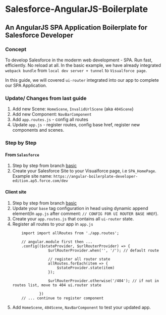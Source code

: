 # Salesforce-AngularJS-Boilerplate
## An AngularJS SPA Application Boilerplate for Salesforce Developer
### Concept 
To develop Salesforce in the moderm web development - SPA. 
Run fast, efficiently. No reload at all.
In the basic example, we have already integrated `webpack bundle` from `local dev server + tunnel` to `Visualforce page`.

In this guide, we will covered `ui-router` integrated into our app to complete our SPA Application.
 
### Update/ Changes from last guide
1. Add new Scene: `HomeScene`, `InvalidUrlScene` (aka `404Scene`)
2. Add new Component: `NavBarComponent`
3. Add `app.routes.js` - config all routes
4. Update `app.js` - register routes, config base href, register new components and scenes.


### Step by Step
#### From `Salesforce`
1. Step by step from branch [basic](https://github.com/TheRemjx01/salesforce-ngJS-boilerplate/tree/basic "Basic Example")
2. Create your Salesforce Site to your Visualforce page, i.e `SPA_HomePage`. Example site name: `https://angular-boilerplate-developer-edition.ap5.force.com/dev`
#### Client site
1. Step by step from branch [basic](https://github.com/TheRemjx01/salesforce-ngJS-boilerplate/tree/basic "Basic Example")
2. Update your `base` tag configuration in head using dynamic append element(In `app.js` after comment: `// CONFIG FOR UI ROUTER BASE HREF`).
3. Create your `app.routes.js` that contains all `ui-router` state. 
4. Register all routes to your app in `app.js`
    ```
        import import allRoutes from './app.routes';
        
        // angular.module first then ...
        .config(($stateProvider, $urlRouterProvider) => {
                    $urlRouterProvider.when('', '/'); // default route
        
                    // register all router state
                    allRoutes.forEach(item => {
                        $stateProvider.state(item)
                    });
        
                    $urlRouterProvider.otherwise('/404'); // if not in routes list, move to 404 ui.router state
        
                })
        // ... continue to register component
    ```
5. Add `HomeScene`, `404Scene`, `NavBarComponent` to test your updated app.

     
    
    